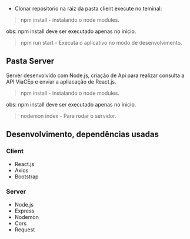 
- Clonar repositorio
na raiz da pasta client execute no teminal:

> npm install - instalando o node modules.

obs: npm install deve ser executado apenas no inicio.

 > npm run start - Executa o aplicativo no modo de desenvolvimento.
 


 ## Pasta Server
 
Server desenvolvido com Node.js, criação de Api para realizar consulta a API ViaCEp e enviar a apliacação de React.js.

> npm install - instalando o node modules.

obs: npm install deve ser executado apenas no inicio.

 > nodemon index - Para rodar o servidor.


## Desenvolvimento, dependências usadas

### Client
* React.js
* Axios
* Bootstrap
### Server
* Node.js
* Express
* Nodemon
* Cors
* Request





